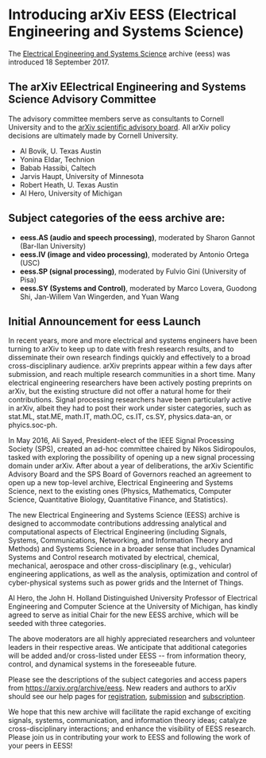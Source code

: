 # Introducing arXiv EESS (Electrical Engineering and Systems Science)

The [Electrical Engineering and Systems Science](/archive/eess) archive (eess) was introduced 18 September 2017.

## The arXiv EElectrical Engineering and Systems Science Advisory Committee

The advisory committee members serve as consultants to Cornell University and to the [arXiv scientific advisory board](/about/people/scientific_ad_board). All arXiv policy decisions are ultimately made by Cornell University.

- Al Bovik, U. Texas Austin
- Yonina Eldar, Technion
- Babab Hassibi, Caltech
- Jarvis Haupt, University of Minnesota
- Robert Heath, U. Texas Austin
- Al Hero, University of Michigan


## Subject categories of the **eess** archive are:

- **eess.AS (audio and speech processing)**, moderated by Sharon Gannot (Bar-Ilan
University)
- **eess.IV (image and video processing)**, moderated by Antonio Ortega (USC)
- **eess.SP (signal processing)**, moderated by Fulvio Gini (University 
of Pisa)
- **eess.SY (Systems and Control)**, moderated by  Marco Lovera, Guodong Shi, Jan-Willem Van Wingerden, and Yuan Wang


## Initial Announcement for eess Launch

In recent years, more and more electrical and systems engineers have been 
turning to arXiv to keep up to date with fresh research results, and to 
disseminate their own research findings quickly and effectively to a broad 
cross-disciplinary audience. arXiv preprints appear within a few days 
after submission, and reach multiple research communities in a short 
time. Many electrical engineering researchers have been actively posting 
preprints on arXiv, but the existing structure did not offer a natural 
home for their contributions. Signal processing researchers have been 
particularly active in arXiv, albeit they had to post their work under 
sister categories, such as stat.ML, stat.ME, math.IT, math.OC, cs.IT, 
cs.SY, physics.data-an, or phyics.soc-ph. 

In May 2016, Ali Sayed, President-elect of the IEEE Signal Processing 
Society (SPS), created an ad-hoc committee chaired by Nikos Sidiropoulos, 
tasked with exploring the possibility of opening up a new signal processing 
domain under arXiv. After about a year of deliberations, the arXiv 
Scientific Advisory Board and the SPS Board of Governors reached an agreement 
to open up a new top-level archive, Electrical Engineering and Systems 
Science, next to the existing ones (Physics, Mathematics, Computer Science, 
Quantitative Biology, Quantitative Finance, and Statistics). 

The new Electrical Engineering and Systems Science (EESS) archive is designed 
to accommodate contributions addressing analytical and computational aspects 
of Electrical Engineering (including Signals, Systems, Communications, Networking, 
and Information Theory and Methods) and Systems Science in a broader sense that 
includes Dynamical Systems and Control research motivated by electrical, chemical, 
mechanical, aerospace and other cross-disciplinary (e.g., vehicular) engineering 
applications, as well as the analysis, optimization and control of cyber-physical 
systems such as power grids and the Internet of Things. 

Al Hero, the John H. Holland Distinguished University Professor of Electrical 
Engineering and Computer Science at the University of Michigan, has kindly agreed 
to serve as initial Chair for the new EESS archive, which will be seeded with 
three categories.

The above moderators are all highly appreciated researchers and volunteer leaders in their 
respective areas. We anticipate that additional categories will be added and/or 
cross-listed under EESS -- from information theory, control, and dynamical systems 
in the foreseeable future. 

Please see the descriptions of the subject categories and access papers from <a href="/archive/eess">https://arxiv.org/archive/eess</a>. New readers and authors to arXiv should see our help pages for [registration](/help/registerhelp), [submission](/help/submit) and [subscription](/help/subscribe).

We hope that this new archive will facilitate the rapid exchange of exciting signals, 
systems, communication, and information theory ideas; catalyze cross-disciplinary 
interactions; and enhance the visibility of EESS research. Please join us in 
contributing your work to EESS and following the work of your peers in EESS! 
